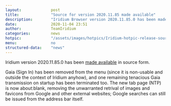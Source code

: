 ```yaml
---
layout: 			post
title:  			"Source for version 2020.11.85 made available"
description: 		"Iridium Browser version 2020.11.85.0 has been made available in source form."
date:	 			2020-11-04 23:51
author:				TeamIridium
categories:			news
hotpic:				"/assets/images/hotpics/Iridium-hotpic-release-source_2020.11.png"
menu: 				no
structured-data:	"news"
---
```

Iridium version 2020.11.85.0 has been <a href="/downloads/source" title="download source code">made available</a> in source form.

Gaia (Sign In) has been removed from the menu (since it is non-usable and outside the context of Iridium anyhow), and one remaining tenacious Gaia transmission on startup has been terminated too. The new tab page (NTP) is now about:blank, removing the unwarranted retrival of images and favicons from Google and other external websites; Google searches can still be issued from the address bar itself.